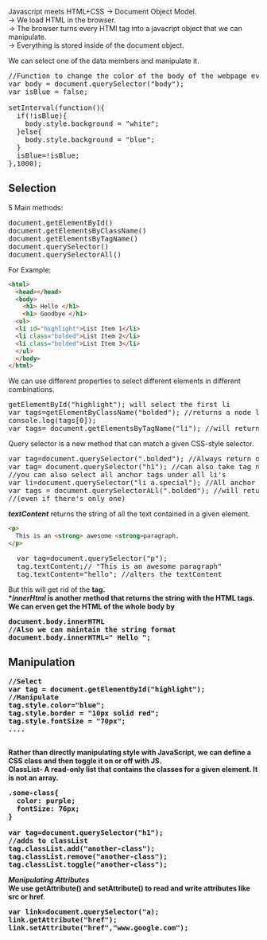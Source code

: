 Javascript meets HTML+CSS -> Document Object Model.  
-> We load HTML in the browser.  
-> The browser turns every HTMl tag into a javacript object that we can manipulate.  
-> Everything is stored inside of the document object.  

We can select one of the data members and manipulate it. 
<pre>
//Function to change the color of the body of the webpage every 1 second.
var body = document.querySelector("body");
var isBlue = false;

setInterval(function(){
  if(!isBlue){
    body.style.background = "white";
  }else{
    body.style.background = "blue";
  }
  isBlue=!isBlue;
},1000);
</pre>

## Selection
5 Main methods:
<pre>
document.getElementById()
document.getElementsByClassName()
document.getElementsByTagName()
document.querySelector()
document.querySelectorAll()
</pre>

For Example: 
```html
<html>
  <head></head>
  <body>
    <h1> Hello </h1>
    <h1> Goodbye </h1>
  <ul>
  <li id="highlight">List Item 1</li>
  <li class="bolded">List Item 2</li>
  <li class="bolded">List Item 3</li>
  </ul>
  </body>
</html>
```
We can use different properties to select different elements in different combinations.
<pre>
getElementById("highlight"); will select the first li
var tags=getElementByClassName("bolded"); //returns a node list and not an array.
console.log(tags[0]);
var tags= document.getElementsByTagName("li"); //will return the list of all 3 LI's
</pre>

Query selector is a new method that can match a given CSS-style selector.
<pre>
var tag=document.querySelector(".bolded"); //Always return one element (the first one)
var tag= document.querySelector("h1"); //can also take tag names/ID but returns the first one. 
//you can also select all anchor tags under all li's
var li=document.querySelector("li a.special"); //All anchor tags have class special.
var tags = document.querySelectorALl(".bolded"); //will return all the elements that matches the description 
//(even if there's only one)
</pre>

***textContent*** returns the string of all the text contained in a given element.
``` html
<p>
  This is an <strong> awesome <strong>paragraph.
</p>
```
<pre>
  var tag=document.querySelector("p");
  tag.textContent;// "This is an awesome paragraph"
  tag.textContent="hello"; //alters the textContent
</pre>

But this will get rid of the <strong> tag.  
**innerHtml* is another method that returns the string with the HTML tags. We can erven get the HTML of the whole body by 
<pre>
document.body.innerHTML
//Also we can maintain the string format
document.body.innerHTML="<strong> Hello </strong>"; 
</pre>
  
## Manipulation
<pre>
//Select
var tag = document.getElementById("highlight");
//Manipulate
tag.style.color="blue";
tag.style.border = "10px solid red";
tag.style.fontSize = "70px";
....

</pre>

Rather than directly manipulating style with JavaScript, we can define a CSS class and then toggle it on or off with JS.  
ClassList- A read-only list that contains the classes for a given element. It is **not an array**.  
<pre>
.some-class{
  color: purple;
  fontSize: 76px;
}

var tag=document.querySelector("h1");
//adds to classList
tag.classList.add("another-class");
tag.classList.remove("another-class");
tag.classList.toggle("another-class");
</pre>

***Manipulating Attributes***   
We use getAttribute() and setAttribute() to read and write attributes like src or href.  
<pre>
var link=document.querySelector("a);
link.getAttribute("href");
link.setAttribute("href","www.google.com");
</pre>

